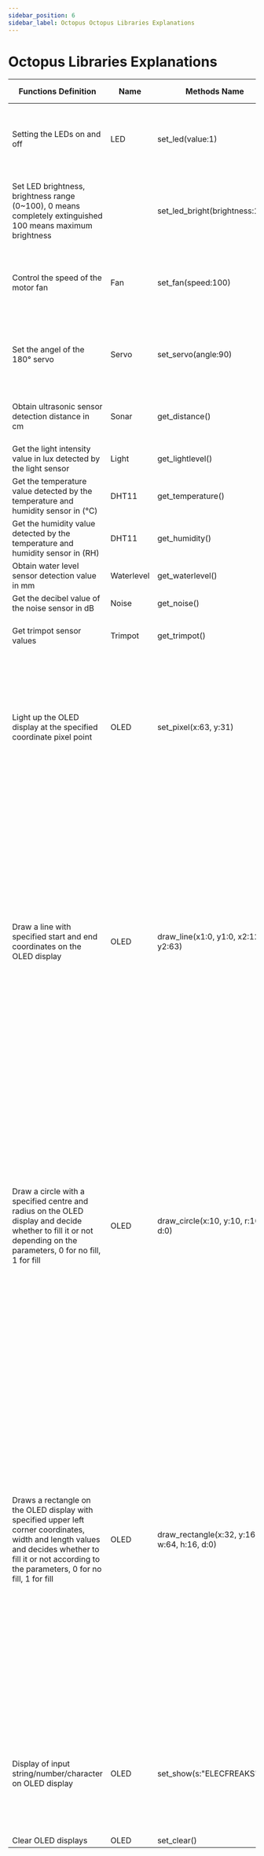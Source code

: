 ```yaml
---
sidebar_position: 6
sidebar_label: Octopus Octopus Libraries Explanations
---
```


# Octopus Libraries Explanations

| Functions Definition                                         | Name       | Methods Name                                | Parameter                                                    | Return  Value                                     |
| ------------------------------------------------------------ | ---------- | ------------------------------------------- | ------------------------------------------------------------ | ------------------------------------------------- |
| Setting the LEDs on and off                                  | LED        | set_led(value:1)                            | value: Parameter type: int  Default parameter: 0 Parameter range: 0\1 | No                                                |
| Set LED brightness, brightness range (0~100), 0 means completely extinguished 100 means maximum brightness |            | set_led_bright(brightness:100)              | brightness: Parameter type: int Default parameter: 0 Parameter range: 0~100 | No                                                |
| Control the speed of the motor fan                           | Fan        | set_fan(speed:100)                          | speed: Parameter type: int Default parameter: 100 Parameter range: 0~100 | No                                                |
| Set the angel of the 180° servo                              | Servo      | set_servo(angle:90)                         | angle: parameter type: int default parameter: 90 parameter range: 0~180 | No                                                |
| Obtain ultrasonic sensor detection distance in cm            | Sonar      | get_distance()                              | No                                                           | Distance value from ultrasonic sensor to obstacle |
| Get the light intensity value in lux detected by the light sensor | Light      | get_lightlevel()                            | No                                                           | Light intensity values                            |
| Get the temperature value detected by the temperature and humidity sensor in (°C) | DHT11      | get_temperature()                           | No                                                           | Return temperature value                          |
| Get the humidity value detected by the temperature and humidity sensor in (RH) | DHT11      | get_humidity()                              | No                                                           | Return humidity value                             |
| Obtain water level sensor detection value in mm              | Waterlevel | get_waterlevel()                            | No                                                           | Return water level value                          |
| Get the decibel value of the noise sensor in dB              | Noise      | get_noise()                                 | No                                                           | Return noise value                                |
| Get trimpot sensor values                                    | Trimpot    | get_trimpot()                               | No                                                           | Return trimpot sensor value                       |
| Light up the OLED display at the specified coordinate pixel point | OLED       | set_pixel(x:63, y:31)                       | x: <br />Parameter type: int<br />Default parameter: 63<br />Parameter range: 0~127<br />y: <br />Parameter type: int<br />Default parameter: 31<br />Parameter range: 0~63 | No                                                |
| Draw a line with specified start and end coordinates on the OLED display | OLED       | draw_line(x1:0, y1:0, x2:127, y2:63)        | x1: <br />Parameter type: int<br />Default parameter:  0<br />Parameter range:  0~127<br />y1: <br />Parameter type: int<br />Default parameter: 0<br />Parameter range: 0~63 <br />x2: <br />Parameter type: int<br />Default parameter: 127<br />Parameter range: 0~127<br />y2: <br />Parameter type:  int<br />Default parameter: 63<br />Parameter range: 0~63 | No                                                |
| Draw a circle with a specified centre and radius on the OLED display and decide whether to fill it or not depending on the parameters, 0 for no fill, 1 for fill | OLED       | draw_circle(x:10, y:10, r:10, d:0)          | x: <br />Parameter type:  int<br />Default parameter: 10<br />Parameter range: 0~127<br />y: <br />Parameter type:  int<br />Default parameter: 10<br />Parameter range: 0~63<br />r:<br />Parameter type: int<br />Default parameter: 10<br />Parameter range: 0~64<br />d:<br />Parameter type: int<br />Default parameter: ：0<br />Parameter range: 0\1 |                                                   |
| Draws a rectangle on the OLED display with specified upper left corner coordinates, width and length values and decides whether to fill it or not according to the parameters, 0 for no fill, 1 for fill | OLED       | draw_rectangle(x:32, y:16, w:64, h:16, d:0) | x: <br />Parameter type: int<br />Default parameter: 32<br />Parameter range:0~127<br />y: <br />Parameter type: int<br />Default parameter: 16<br />Parameter range:  0~63 <br />w: <br />Parameter type: int<br />Default parameter: 64<br />Parameter range: 0~127<br />h: <br />Parameter type: int<br />Default parameter: 16<br />Parameter range:  0~63<br />d:<br />Parameter type: int<br />Default parameter: 0<br />Parameter range:  0\1 |                                                   |
| Display of input string/number/character on OLED display     | OLED       | set_show(s:"ELECFREAKS")                    | s:<br />Parameter type: str<br />Default parameter: "ELECFREAKS"<br />Parameter range:  Characters covered by the Unicode encoding table |                                                   |
| Clear OLED displays                                          | OLED       | set_clear()                                 | No                                                           |                                                   |
